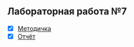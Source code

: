 ## Лабораторная работа №7

- [x] [Методичка](https://github.com/bestK1ngArthur/IU5/blob/master/5%20семестр/Разработка%20интернет-приложений/Lab7/Description.pdf)
- [x] [Отчёт](https://github.com/bestK1ngArthur/IU5/blob/master/5%20семестр/Разработка%20интернет-приложений/Lab7/Review.pdf)
